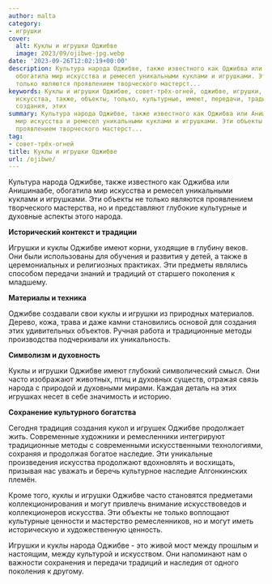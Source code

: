 ```yaml
---
author: malta
category:
- игрушки
cover:
  alt: Куклы и игрушки Оджибве
  image: 2023/09/ojibwe-jpg.webp
date: '2023-09-26T12:02:19+00:00'
description: Культура народа Оджибве, также известного как Оджибва или Анишинаабе,
  обогатила мир искусства и ремесел уникальными куклами и игрушками. Эти объекты не
  только являются проявлением творческого мастерст...
keywords: Куклы и игрушки Оджибве, совет-трёх-огней, оджибве, игрушки, куклы, народа,
  искусства, также, объекты, только, культурные, имеют, передачи, традиций, поколения,
  создания, этих
summary: Культура народа Оджибве, также известного как Оджибва или Анишинаабе, обогатила
  мир искусства и ремесел уникальными куклами и игрушками. Эти объекты не только являются
  проявлением творческого мастерст...
tag:
- совет-трёх-огней
title: Куклы и игрушки Оджибве
url: /ojibwe/
---
```


Культура народа Оджибве, также известного как Оджибва или Анишинаабе, обогатила мир искусства и ремесел уникальными куклами и игрушками. Эти объекты не только являются проявлением творческого мастерства, но и представляют глубокие культурные и духовные аспекты этого народа.

**Исторический контекст и традиции**

Игрушки и куклы Оджибве имеют корни, уходящие в глубину веков. Они были использованы для обучения и развития у детей, а также в церемониальных и религиозных практиках. Эти предметы являлись способом передачи знаний и традиций от старшего поколения к младшему.

**Материалы и техника**

Оджибве создавали свои куклы и игрушки из природных материалов. Дерево, кожа, трава и даже камни становились основой для создания этих удивительных объектов. Ручная работа и традиционные методы производства подчеркивали их уникальность.

**Символизм и духовность**

Куклы и игрушки Оджибве имеют глубокий символический смысл. Они часто изображают животных, птиц и духовных существ, отражая связь народа с природой и духовными мирами. Каждая деталь на этих игрушках несет в себе значимость и историю.

**Сохранение культурного богатства**

Сегодня традиция создания кукол и игрушек Оджибве продолжает жить. Современные художники и ремесленники интегрируют традиционные методы с современными искусственными технологиями, сохраняя и продолжая богатое наследие. Эти уникальные произведения искусства продолжают вдохновлять и восхищать, призывая нас уважать и беречь культурное наследие Алгонкинских племён.

Кроме того, куклы и игрушки Оджибве часто становятся предметами коллекционирования и могут привлечь внимание искусствоведов и коллекционеров искусства. Эти объекты не только воплощают культурные ценности и мастерство ремесленников, но и могут иметь историческую и художественную ценность.

Игрушки и куклы народа Оджибве \- это живой мост между прошлым и настоящим, между культурой и искусством. Они напоминают нам о важности сохранения и передачи традиций и наследия от одного поколения к другому.